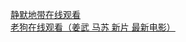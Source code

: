 [静默地带在线观看](https://fktv.me/movie/detail/4b3445763be869d9)  
[老狗在线观看（姜武 马苏 新片 最新电影）](https://fktv.me/movie/detail/bf3785b4674588ba)
